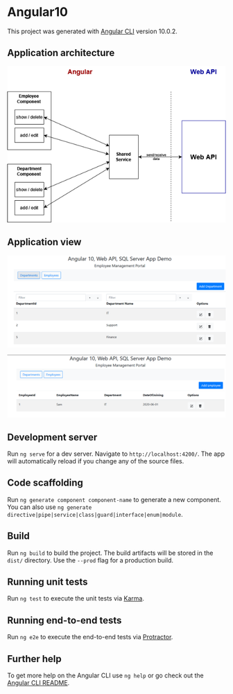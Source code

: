 # Angular10

This project was generated with [Angular CLI](https://github.com/angular/angular-cli) version 10.0.2.

## Application architecture
<p align="center">
  <img src="https://github.com/m4tice/angular10/blob/master/assets/application_architecture.PNG">
</p>  

## Application view
<p align="center">
  <img src="https://github.com/m4tice/angular10/blob/master/assets/department_view.PNG">
</p>  
<p align="center">
  <img src="https://github.com/m4tice/angular10/blob/master/assets/employee_view.PNG">
</p>

## Development server

Run `ng serve` for a dev server. Navigate to `http://localhost:4200/`. The app will automatically reload if you change any of the source files.

## Code scaffolding

Run `ng generate component component-name` to generate a new component. You can also use `ng generate directive|pipe|service|class|guard|interface|enum|module`.

## Build

Run `ng build` to build the project. The build artifacts will be stored in the `dist/` directory. Use the `--prod` flag for a production build.

## Running unit tests

Run `ng test` to execute the unit tests via [Karma](https://karma-runner.github.io).

## Running end-to-end tests

Run `ng e2e` to execute the end-to-end tests via [Protractor](http://www.protractortest.org/).

## Further help

To get more help on the Angular CLI use `ng help` or go check out the [Angular CLI README](https://github.com/angular/angular-cli/blob/master/README.md).
